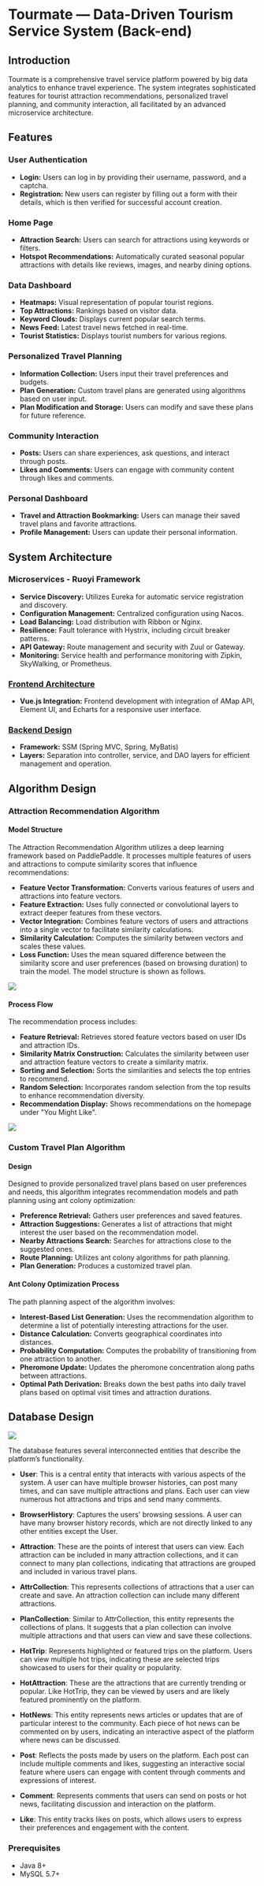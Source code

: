 # Tourmate — Data-Driven Tourism Service System (Back-end)

## Introduction
Tourmate is a comprehensive travel service platform powered by big data analytics to enhance travel experience. The system integrates sophisticated features for tourist attraction recommendations, personalized travel planning, and community interaction, all facilitated by an advanced microservice architecture.

## Features

### User Authentication
- **Login:** Users can log in by providing their username, password, and a captcha.
- **Registration:** New users can register by filling out a form with their details, which is then verified for successful account creation.

### Home Page
- **Attraction Search:** Users can search for attractions using keywords or filters.
- **Hotspot Recommendations:** Automatically curated seasonal popular attractions with details like reviews, images, and nearby dining options.

### Data Dashboard
- **Heatmaps:** Visual representation of popular tourist regions.
- **Top Attractions:** Rankings based on visitor data.
- **Keyword Clouds:** Displays current popular search terms.
- **News Feed:** Latest travel news fetched in real-time.
- **Tourist Statistics:** Displays tourist numbers for various regions.

### Personalized Travel Planning
- **Information Collection:** Users input their travel preferences and budgets.
- **Plan Generation:** Custom travel plans are generated using algorithms based on user input.
- **Plan Modification and Storage:** Users can modify and save these plans for future reference.

### Community Interaction
- **Posts:** Users can share experiences, ask questions, and interact through posts.
- **Likes and Comments:** Users can engage with community content through likes and comments.

### Personal Dashboard
- **Travel and Attraction Bookmarking:** Users can manage their saved travel plans and favorite attractions.
- **Profile Management:** Users can update their personal information.

## System Architecture

### Microservices - Ruoyi Framework
- **Service Discovery:** Utilizes Eureka for automatic service registration and discovery.
- **Configuration Management:** Centralized configuration using Nacos.
- **Load Balancing:** Load distribution with Ribbon or Nginx.
- **Resilience:** Fault tolerance with Hystrix, including circuit breaker patterns.
- **API Gateway:** Route management and security with Zuul or Gateway.
- **Monitoring:** Service health and performance monitoring with Zipkin, SkyWalking, or Prometheus.

### [Frontend Architecture]( https://github.com/QianhuiL1/Tourmate_frontend.git)
- **Vue.js Integration:** Frontend development with integration of AMap API, Element UI, and Echarts for a responsive user interface.

### [Backend Design]( https://github.com/QianhuiL1/Tourmate_backend.git)
- **Framework:** SSM (Spring MVC, Spring, MyBatis)
- **Layers:** Separation into controller, service, and DAO layers for efficient management and operation.

## Algorithm Design

### Attraction Recommendation Algorithm

#### Model Structure
The Attraction Recommendation Algorithm utilizes a deep learning framework based on PaddlePaddle. It processes multiple features of users and attractions to compute similarity scores that influence recommendations:
- **Feature Vector Transformation:** Converts various features of users and attractions into feature vectors.
- **Feature Extraction:** Uses fully connected or convolutional layers to extract deeper features from these vectors.
- **Vector Integration:** Combines feature vectors of users and attractions into a single vector to facilitate similarity calculations.
- **Similarity Calculation:** Computes the similarity between vectors and scales these values.
- **Loss Function:** Uses the mean squared difference between the similarity score and user preferences (based on browsing duration) to train the model. The model structure is shown as follows.
<img src="img/algorithm.png"/>

#### Process Flow
The recommendation process includes:
- **Feature Retrieval:** Retrieves stored feature vectors based on user IDs and attraction IDs.
- **Similarity Matrix Construction:** Calculates the similarity between user and attraction feature vectors to create a similarity matrix.
- **Sorting and Selection:** Sorts the similarities and selects the top entries to recommend.
- **Random Selection:** Incorporates random selection from the top results to enhance recommendation diversity.
- **Recommendation Display:** Shows recommendations on the homepage under "You Might Like".
<img src="img/flow.png"/>

### Custom Travel Plan Algorithm

#### Design
Designed to provide personalized travel plans based on user preferences and needs, this algorithm integrates recommendation models and path planning using ant colony optimization:
- **Preference Retrieval:** Gathers user preferences and saved features.
- **Attraction Suggestions:** Generates a list of attractions that might interest the user based on the recommendation model.
- **Nearby Attractions Search:** Searches for attractions close to the suggested ones.
- **Route Planning:** Utilizes ant colony algorithms for path planning.
- **Plan Generation:** Produces a customized travel plan.

#### Ant Colony Optimization Process
The path planning aspect of the algorithm involves:
- **Interest-Based List Generation:** Uses the recommendation algorithm to determine a list of potentially interesting attractions for the user.
- **Distance Calculation:** Converts geographical coordinates into distances.
- **Probability Computation:** Computes the probability of transitioning from one attraction to another.
- **Pheromone Update:** Updates the pheromone concentration along paths between attractions.
- **Optimal Path Derivation:** Breaks down the best paths into daily travel plans based on optimal visit times and attraction durations.

## Database Design
<img src="img/E-R.png"/>

The database features several interconnected entities that describe the platform’s functionality.

- **User**: This is a central entity that interacts with various aspects of the system. A user can have multiple browser histories, can post many times, and can save multiple attractions and plans. Each user can view numerous hot attractions and trips and send many comments.

- **BrowserHistory**: Captures the users' browsing sessions. A user can have many browser history records, which are not directly linked to any other entities except the User.

- **Attraction**: These are the points of interest that users can view. Each attraction can be included in many attraction collections, and it can connect to many plan collections, indicating that attractions are grouped and included in various travel plans.

- **AttrCollection**: This represents collections of attractions that a user can create and save. An attraction collection can include many different attractions.

- **PlanCollection**: Similar to AttrCollection, this entity represents the collections of plans. It suggests that a plan collection can involve multiple attractions and that users can view and save these collections.

- **HotTrip**: Represents highlighted or featured trips on the platform. Users can view multiple hot trips, indicating these are selected trips showcased to users for their quality or popularity.

- **HotAttraction**: These are the attractions that are currently trending or popular. Like HotTrip, they can be viewed by users and are likely featured prominently on the platform.

- **HotNews**: This entity represents news articles or updates that are of particular interest to the community. Each piece of hot news can be commented on by users, indicating an interactive aspect of the platform where news can be discussed.

- **Post**: Reflects the posts made by users on the platform. Each post can include multiple comments and likes, suggesting an interactive social feature where users can engage with content through comments and expressions of interest.

- **Comment**: Represents comments that users can send on posts or hot news, facilitating discussion and interaction on the platform.

- **Like**: This entity tracks likes on posts, which allows users to express their preferences and engagement with the content.

### Prerequisites
- Java 8+
- MySQL 5.7+